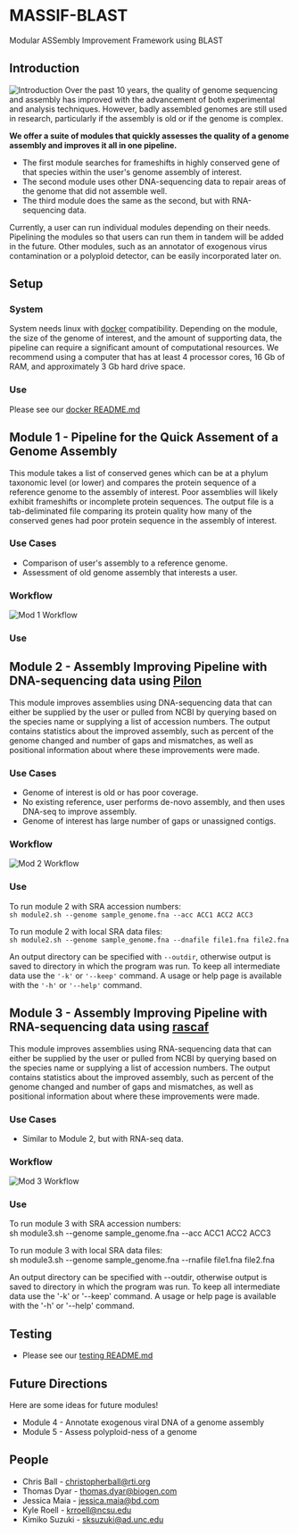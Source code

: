 # MASSIF-BLAST
Modular ASSembly Improvement Framework using BLAST

## Introduction
![Introduction](https://github.com/NCBI-Hackathons/assemblyrepair/blob/master/intro_schema.png)
Over the past 10 years, the quality of genome sequencing and assembly has improved with the advancement of both experimental and analysis techniques. However, badly assembled genomes are still used in research, particularly if the assembly is old or if the genome is complex. 

**We offer a suite of modules that quickly assesses the quality of a genome assembly and improves it all in one pipeline.**

* The first module searches for frameshifts in highly conserved gene of that species within the user's genome assembly of interest. 
* The second module uses other DNA-sequencing data to repair areas of the genome that did not assemble well. 
* The third module does the same as the second, but with RNA-sequencing data. 

Currently, a user can run individual modules depending on their needs. Pipelining the modules so that users can run them in tandem will be added in the future. Other modules, such as an annotator of exogenous virus contamination or a polyploid detector, can be easily incorporated later on.

## Setup
### System
System needs linux with [docker](https://www.docker.com/what-docker) compatibility. Depending on the module, the size of the genome of interest, and the amount of supporting data, the pipeline can require a significant amount of computational resources. We recommend using a computer that has at least 4 processor cores, 16 Gb of RAM, and approximately 3 Gb hard drive space.

### Use
Please see our [docker README.md](https://github.com/NCBI-Hackathons/MASSIF-BLAST/tree/master/docker/base/README.md)

## Module 1 - Pipeline for the Quick Assement of a Genome Assembly
This module takes a list of conserved genes which can be at a phylum taxonomic level (or lower) and compares the protein sequence of a reference genome to the assembly of interest. Poor assemblies will likely exhibit frameshifts or incomplete protein sequences. The output file is a tab-deliminated file comparing its protein quality how many of the conserved genes had poor protein sequence in the assembly of interest.

### Use Cases
* Comparison of user's assembly to a reference genome.
* Assessment of old genome assembly that interests a user.

### Workflow
![Mod 1 Workflow](https://github.com/NCBI-Hackathons/assemblyrepair/blob/master/mod-1_workflow.png)

### Use

## Module 2 - Assembly Improving Pipeline with DNA-sequencing data using [Pilon](https://github.com/broadinstitute/pilon/wiki)
This module improves assemblies using DNA-sequencing data that can either be supplied by the user or pulled from NCBI by querying based on the species name or supplying a list of accession numbers. The output contains statistics about the improved assembly, such as percent of the genome changed and number of gaps and mismatches, as well as positional information about where these improvements were made.

### Use Cases
* Genome of interest is old or has poor coverage.
* No existing reference, user performs de-novo assembly, and then uses DNA-seq to improve assembly.
* Genome of interest has large number of gaps or unassigned contigs.

### Workflow
![Mod 2 Workflow](https://github.com/NCBI-Hackathons/assemblyrepair/blob/master/mod-2_workflow.png)

### Use
To run module 2 with SRA accession numbers:<br />
`sh module2.sh --genome sample_genome.fna --acc ACC1 ACC2 ACC3`

To run module 2 with local SRA data files:<br />
`sh module2.sh --genome sample_genome.fna --dnafile file1.fna file2.fna`

An output directory can be specified with `--outdir`, otherwise output is saved to directory in which the program was run. To keep all intermediate data use the `'-k'` or `'--keep'` command. A usage or help page is available with the `'-h'` or `'--help'` command.

## Module 3 - Assembly Improving Pipeline with RNA-sequencing data using [rascaf](https://github.com/mourisl/Rascaf)
This module improves assemblies using RNA-sequencing data that can either be supplied by the user or pulled from NCBI by querying based on the species name or supplying a list of accession numbers. The output contains statistics about the improved assembly, such as percent of the genome changed and number of gaps and mismatches, as well as positional information about where these improvements were made.

### Use Cases
* Similar to Module 2, but with RNA-seq data.

### Workflow
![Mod 3 Workflow](https://github.com/NCBI-Hackathons/assemblyrepair/blob/master/mod-3_workflow.png)

### Use
To run module 3 with SRA accession numbers:<br />
sh module3.sh --genome sample_genome.fna --acc ACC1 ACC2 ACC3 

To run module 3 with local SRA data files:<br />
sh module3.sh --genome sample_genome.fna --rnafile file1.fna file2.fna

An output directory can be specified with --outdir, otherwise output is saved to directory in which the program was run. To keep all intermediate data use the '-k' or '--keep' command. A usage or help page is available with the '-h' or '--help' command.

## Testing
* Please see our [testing README.md](https://github.com/NCBI-Hackathons/MASSIF-BLAST/tree/master/testing/README.md)

## Future Directions
Here are some ideas for future modules!
* Module 4 - Annotate exogenous viral DNA of a genome assembly
* Module 5 - Assess polyploid-ness of a genome


## People
* Chris Ball - <christopherball@rti.org>
* Thomas Dyar - <thomas.dyar@biogen.com>
* Jessica Maia - <jessica.maia@bd.com>
* Kyle Roell - <krroell@ncsu.edu>
* Kimiko Suzuki - <sksuzuki@ad.unc.edu>

